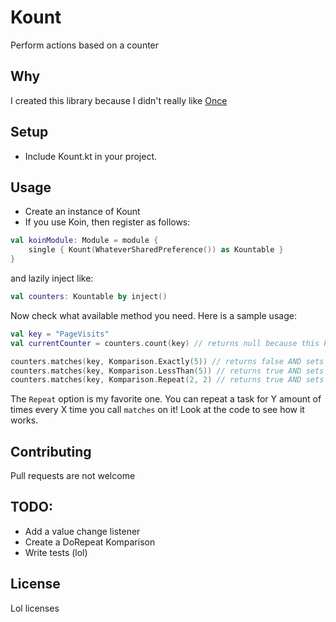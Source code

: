 # Kount

Perform actions based on a counter

## Why

I created this library because I didn't really like [Once](https://github.com/jonfinerty/Once)

## Setup

* Include Kount.kt in your project.


## Usage

* Create an instance of Kount
* If you use Koin, then register as follows:

```Kotlin
val koinModule: Module = module {
    single { Kount(WhateverSharedPreference()) as Kountable }
}
```

and lazily inject like:

```Kotlin
val counters: Kountable by inject()
```

Now check what available method you need. Here is a sample usage:

```Kotlin
val key = "PageVisits"
val currentCounter = counters.count(key) // returns null because this key doesn't exist

counters.matches(key, Komparison.Exactly(5)) // returns false AND sets the value of `key` to 1
counters.matches(key, Komparison.LessThan(5)) // returns true AND sets the value of `key` to 2
counters.matches(key, Komparison.Repeat(2, 2) // returns true AND sets the value of `key` to 3
```

The `Repeat` option is my favorite one. You can repeat a task for Y amount of times every X time you call `matches` on it!
Look at the code to see how it works.


## Contributing

Pull requests are not welcome

## TODO: 

* Add a value change listener
* Create a DoRepeat Komparison
* Write tests (lol)

## License

Lol licenses
